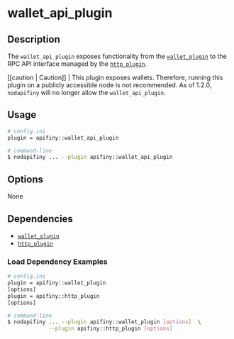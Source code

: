 # wallet_api_plugin

## Description

The `wallet_api_plugin` exposes functionality from the [`wallet_plugin`](../wallet_plugin/index.md) to the RPC API interface managed by the [`http_plugin`](../http_plugin/index.md).

[[caution | Caution]]
| This plugin exposes wallets. Therefore, running this plugin on a publicly accessible node is not recommended. As of 1.2.0, `nodapifiny` will no longer allow the `wallet_api_plugin`.

## Usage

```sh
# config.ini
plugin = apifiny::wallet_api_plugin

# command-line
$ nodapifiny ... --plugin apifiny::wallet_api_plugin
```

## Options

None

## Dependencies

* [`wallet_plugin`](../wallet_plugin/index.md)
* [`http_plugin`](../http_plugin/index.md)

### Load Dependency Examples

```sh
# config.ini
plugin = apifiny::wallet_plugin
[options]
plugin = apifiny::http_plugin
[options]

# command-line
$ nodapifiny ... --plugin apifiny::wallet_plugin [options]  \
             --plugin apifiny::http_plugin [options]
```
